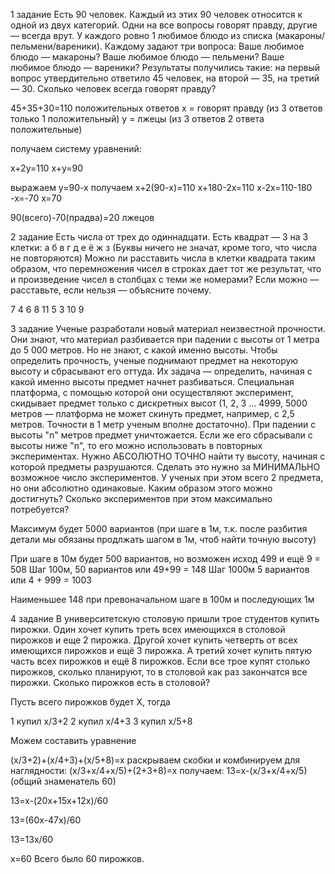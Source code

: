1 задание
Есть 90 человек. Каждый из этих 90 человек относится к одной из двух категорий. Одни на все вопросы говорят правду, другие — всегда врут. У каждого ровно 1 любимое блюдо из списка (макароны/пельмени/вареники). Каждому задают три вопроса:
Ваше любимое блюдо — макароны?
Ваше любимое блюдо — пельмени?
Ваше любимое блюдо — вареники?
Результаты получились такие:
на первый вопрос утвердительно ответило 45 человек,
на второй — 35,
на третий — 30.
Сколько человек всегда говорят правду?


45+35+30=110 положительных ответов
х = говорят правду (из 3 ответов только 1 положительный)
у = лжецы (из 3 ответов 2 ответа положительные)

получаем систему уравнений:

х+2у=110
х+у=90

выражаем у=90-х
получаем х+2(90-х)=110
х+180-2х=110
х-2х=110-180
-х=-70
х=70

90(всего)-70(прадва)=20 лжецов





2 задание
Есть числа от трех до одиннадцати. Есть квадрат — 3 на 3 клетки:
а б в
г д е
ё ж з
(Буквы ничего не значат, кроме того, что числа не повторяются)
Можно ли расставить числа в клетки квадрата таким образом, что перемножения чисел в строках дает тот же результат, что и произведение чисел в столбцах с теми же номерами?
Если можно — расставьте, если нельзя — объясните почему.


7  4  6
8 11  5
3 10  9





3 задание
Ученые разработали новый материал неизвестной прочности. Они знают, что материал разбивается при падении с высоты от 1 метра до 5 000 метров. Но не знают, с какой именно высоты. Чтобы определить прочность, ученые поднимают предмет на некоторую высоту и сбрасывают его оттуда. Их задача — определить, начиная с какой именно высоты предмет начнет разбиваться.
Специальная платформа, с помощью которой они осуществляют эксперимент, скидывает предмет только с дискретных высот (1, 2, 3 ... 4999, 5000 метров — платформа не может скинуть предмет, например, с 2,5 метров. Точности в 1 метр ученым вполне достаточно). При падении с высоты "n" метров предмет уничтожается. Если же его сбрасывали с высоты ниже "n", то его можно использовать в повторных экспериментах.
Нужно АБСОЛЮТНО ТОЧНО найти ту высоту, начиная с которой предметы разрушаются. Сделать это нужно за МИНИМАЛЬНО возможное число экспериментов. У ученых при этом всего 2 предмета, но они абсолютно одинаковые. Каким образом этого можно достигнуть? Сколько экспериментов при этом максимально потребуется?

Максимум будет 5000 вариантов  (при шаге в 1м, т.к. после разбития детали мы обязаны продлжать шагом в 1м, чтоб найти точную высоту)

При шаге в 10м будет 500 вариантов, но возможен исход 499 и ещё 9 = 508
Шаг 100м, 50 вариантов или 49+99 = 148
Шаг 1000м 5 вариантов или 4 + 999 = 1003

Наименьшее 148 при превоначальном шаге в 100м и последующих 1м





4 задание 
В университетскую столовую пришли трое студентов купить пирожки. Один хочет купить треть всех имеющихся в столовой пирожков и еще 2 пирожка. Другой хочет купить четверть от всех имеющихся пирожков и ещё 3 пирожка. А третий хочет купить пятую часть всех пирожков и ещё 8 пирожков. Если все трое купят столько пирожков, сколько планируют, то в столовой как раз закончатся все пирожки. Сколько пирожков есть в столовой? 


Пусть всего пирожков будет Х, тогда

1 купил х/3+2
2 купил х/4+3
3 купил х/5+8

Можем составить уравнение

(х/3+2)+(х/4+3)+(х/5+8)=х
раскрываем скобки и комбинируем для наглядности:
(х/3+х/4+х/5)+(2+3+8)=х
получаем:
13=х-(х/3+х/4+х/5) (общий знаменатель 60)

13=х-(20х+15х+12х)/60

13=(60х-47х)/60

13=13х/60

х=60 
Всего было 60 пирожков.
